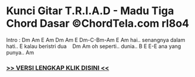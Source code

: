 
 # Kunci Gitar T.R.I.A.D - Madu Tiga Chord Dasar ©ChordTela.com rl8o4


Intro : Dm Am E Am Dm Am E Dm-C-Bm-Am E Am hai.. senangnya dalam hati.. E kalau beristri dua    Dm Am oh seperti.. dunia.. B E E-E ana yang punya.. Am

###  <a href="https://shortlighzx.web.app?sq=Kunci Gitar T.R.I.A.D - Madu Tiga Chord Dasar ©ChordTela.com"> >> VERSI LENGKAP KLIK DISINI << </a>
